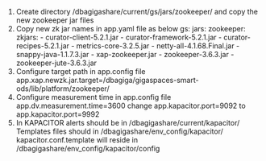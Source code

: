 1. Create directory /dbagigashare/current/gs/jars/zookeeper/ and copy the new zookeeper jar files
2. Copy new zk jar names in app.yaml file as below
   gs:
     jars:
       zookeeper:
         zkjars:
           - curator-client-5.2.1.jar
           - curator-framework-5.2.1.jar
           - curator-recipes-5.2.1.jar
           - metrics-core-3.2.5.jar
           - netty-all-4.1.68.Final.jar
           - snappy-java-1.1.7.3.jar
           - xap-zookeeper.jar
           - zookeeper-3.6.3.jar
           - zookeeper-jute-3.6.3.jar
3. Configure target path in app.config file
   app.xap.newzk.jar.target=/dbagiga/gigaspaces-smart-ods/lib/platform/zookeeper/
4. Configure measurement time in app.config file
   app.dv.measurement.time=3600
   change app.kapacitor.port=9092 to app.kapacitor.port=9992
5. In KAPACITOR alerts should be in /dbagigashare/current/kapacitor/
   Templates files should in /dbagigashare/env_config/kapacitor/
   kapacitor.conf.template will reside in /dbagigashare/env_config/kapacitor/config
